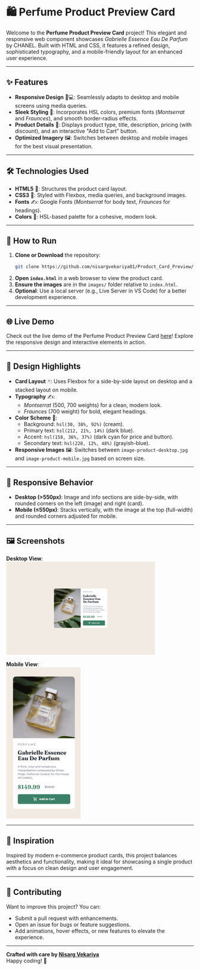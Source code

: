 # 🛍️ Perfume Product Preview Card

Welcome to the **Perfume Product Preview Card** project! This elegant and responsive web component showcases *Gabrielle Essence Eau De Parfum* by CHANEL. Built with HTML and CSS, it features a refined design, sophisticated typography, and a mobile-friendly layout for an enhanced user experience.

---

## ✨ Features

- **Responsive Design** 📱💻: Seamlessly adapts to desktop and mobile screens using media queries.
- **Sleek Styling** 🎨: Incorporates HSL colors, premium fonts (*Montserrat* and *Fraunces*), and smooth border-radius effects.
- **Product Details** 🛒: Displays product type, title, description, pricing (with discount), and an interactive "Add to Cart" button.
- **Optimized Imagery** 🖼️: Switches between desktop and mobile images for the best visual presentation.

---

## 🛠️ Technologies Used

- **HTML5** 📝: Structures the product card layout.
- **CSS3** 🎨: Styled with Flexbox, media queries, and background images.
- **Fonts** ✍️: Google Fonts (*Montserrat* for body text, *Fraunces* for headings).
- **Colors** 🌈: HSL-based palette for a cohesive, modern look.

---

## 🚀 How to Run

1. **Clone or Download** the repository:
   ```bash
   git clone https://github.com/nisargvekariya01/Product_Card_Preview/tree/main
   ```
2. **Open `index.html`** in a web browser to view the product card.
3. **Ensure the images** are in the `images/` folder relative to `index.html`.
4. **Optional**: Use a local server (e.g., Live Server in VS Code) for a better development experience.

---

## 🌐 Live Demo

Check out the live demo of the Perfume Product Preview Card [here](https://product-card-preview-nine.vercel.app/)! Explore the responsive design and interactive elements in action.

---

## 🎨 Design Highlights

- **Card Layout** 🃏: Uses Flexbox for a side-by-side layout on desktop and a stacked layout on mobile.
- **Typography** ✍️:
  - *Montserrat* (500, 700 weights) for a clean, modern look.
  - *Fraunces* (700 weight) for bold, elegant headings.
- **Color Scheme** 🌈:
  - Background: `hsl(30, 38%, 92%)` (cream).
  - Primary text: `hsl(212, 21%, 14%)` (dark blue).
  - Accent: `hsl(158, 36%, 37%)` (dark cyan for price and button).
  - Secondary text: `hsl(228, 12%, 48%)` (grayish-blue).
- **Responsive Images** 🖼️: Switches between `image-product-desktop.jpg` and `image-product-mobile.jpg` based on screen size.

---

## 📱 Responsive Behavior

- **Desktop (>550px)**: Image and info sections are side-by-side, with rounded corners on the left (image) and right (card).
- **Mobile (≤550px)**: Stacks vertically, with the image at the top (full-width) and rounded corners adjusted for mobile.

---

## 🖼️ Screenshots

**Desktop View**: <br>
<img src="preview_desktop.png" alt="Desktop Preview" width=400px>

**Mobile View**: <br>
<img src="preview_mobile.png" alt="Mobile Preview"  width=200px>

---

## 🌟 Inspiration

Inspired by modern e-commerce product cards, this project balances aesthetics and functionality, making it ideal for showcasing a single product with a focus on clean design and user engagement.

---

## 🙌 Contributing

Want to improve this project? You can:
- Submit a pull request with enhancements.
- Open an issue for bugs or feature suggestions.
- Add animations, hover effects, or new features to elevate the experience.

---

**Crafted with care by [Nisarg Vekariya](https://github.com/nisargvekariya01)**  
Happy coding! 🚀
